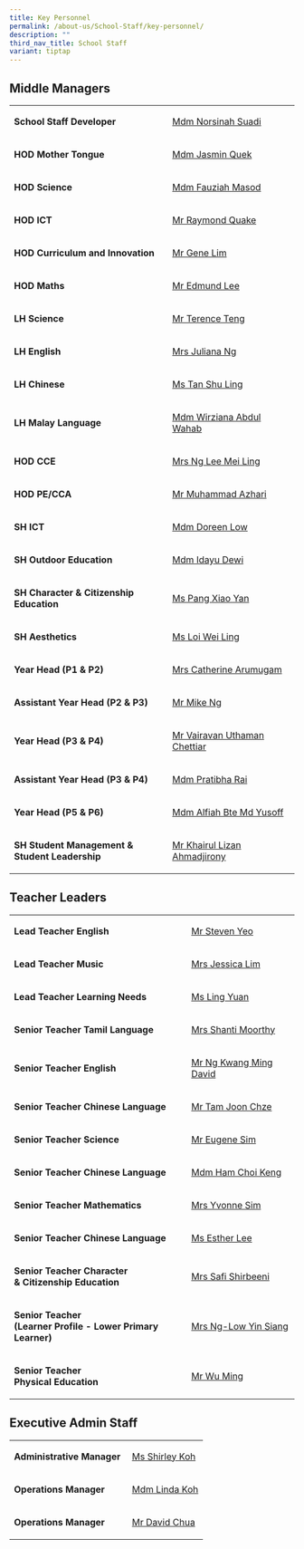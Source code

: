 ```yaml
---
title: Key Personnel
permalink: /about-us/School-Staff/key-personnel/
description: ""
third_nav_title: School Staff
variant: tiptap
---
```

<h2>Middle Managers</h2>
<table>
<tbody>
<tr>
<td rowspan="1" colspan="1">
<p><strong>School Staff Developer</strong> 
<br>
</p>
</td>
<td rowspan="1" colspan="1">
<p><a href="mailto:norsinah_suadi@moe.edu.sg" rel="noopener noreferrer nofollow" target="_blank">Mdm Norsinah Suadi</a>
</p>
</td>
</tr>
<tr>
<td rowspan="1" colspan="1">
<p><strong>HOD Mother Tongue</strong>
</p>
</td>
<td rowspan="1" colspan="1">
<p><a href="mailto:quek_kah_hoon@moe.edu.sg" rel="noopener noreferrer nofollow" target="_blank">Mdm Jasmin Quek</a>
</p>
</td>
</tr>
<tr>
<td rowspan="1" colspan="1">
<p><strong>HOD Science&nbsp;</strong> 
<br>
</p>
</td>
<td rowspan="1" colspan="1">
<p><a href="mailto:fauziah_masod@moe.edu.sg" rel="noopener noreferrer nofollow" target="_blank">Mdm Fauziah Masod</a> 
<br>
</p>
</td>
</tr>
<tr>
<td rowspan="1" colspan="1">
<p><strong>HOD ICT</strong> 
<br>
</p>
</td>
<td rowspan="1" colspan="1">
<p><a href="mailto:quake_kheok_meng_raymond@moe.edu.sg" rel="noopener noreferrer nofollow" target="_blank">Mr Raymond Quake</a>
</p>
</td>
</tr>
<tr>
<td rowspan="1" colspan="1">
<p><strong>HOD Curriculum and Innovation</strong>
</p>
</td>
<td rowspan="1" colspan="1">
<p><a href="mailto:lim_yong_seng_gene@moe.edu.sg" rel="noopener noreferrer nofollow" target="_blank">Mr Gene Lim</a>
</p>
</td>
</tr>
<tr>
<td rowspan="1" colspan="1">
<p><strong>HOD Maths</strong>
</p>
</td>
<td rowspan="1" colspan="1">
<p><a href="mailto:lee_jianfeng_edmund@moe.edu.sg" rel="noopener noreferrer nofollow" target="_blank">Mr Edmund Lee</a>
</p>
</td>
</tr>
<tr>
<td rowspan="1" colspan="1">
<p><strong>LH Science</strong>
</p>
</td>
<td rowspan="1" colspan="1">
<p><a href="mailto:teng_sze_chun_terence@moe.edu.sg" rel="noopener noreferrer nofollow" target="_blank">Mr Terence Teng</a>
</p>
</td>
</tr>
<tr>
<td rowspan="1" colspan="1">
<p><strong>LH English</strong>
</p>
</td>
<td rowspan="1" colspan="1">
<p><a href="mailto:juliana_natalia_lee_osman@moe.edu.sg" rel="noopener noreferrer nofollow" target="_blank">Mrs Juliana Ng</a>
</p>
</td>
</tr>
<tr>
<td rowspan="1" colspan="1">
<p><strong>LH Chinese</strong>&nbsp;</p>
</td>
<td rowspan="1" colspan="1">
<p><a href="mailto:tan_shuling@moe.edu.sg" rel="noopener noreferrer nofollow" target="_blank">Ms Tan Shu Ling</a>&nbsp;</p>
</td>
</tr>
<tr>
<td rowspan="1" colspan="1">
<p><strong>LH Malay Language</strong>
</p>
</td>
<td rowspan="1" colspan="1">
<p><a href="mailto:wirziana_abdul_wahab@moe.edu.sg" rel="noopener noreferrer nofollow" target="_blank">Mdm Wirziana Abdul Wahab</a>
</p>
</td>
</tr>
<tr>
<td rowspan="1" colspan="1">
<p><strong>HOD CCE</strong>
</p>
</td>
<td rowspan="1" colspan="1">
<p><a href="mailto:lee_mei_ling_a@moe.edu.sg" rel="noopener noreferrer nofollow" target="_blank">Mrs Ng Lee Mei Ling</a> 
<br>
</p>
</td>
</tr>
<tr>
<td rowspan="1" colspan="1">
<p><strong>HOD PE/CCA</strong>
</p>
</td>
<td rowspan="1" colspan="1">
<p><a href="mailto:muhammad_azhari_shahri@moe.edu.sg" rel="noopener noreferrer nofollow" target="_blank">Mr&nbsp;Muhammad Azhari</a>
</p>
</td>
</tr>
<tr>
<td rowspan="1" colspan="1">
<p><strong>SH ICT</strong> 
<br>
</p>
</td>
<td rowspan="1" colspan="1">
<p><a href="mailto:low_hui_lin_doreen@moe.edu.sg" rel="noopener noreferrer nofollow" target="_blank">Mdm Doreen Low</a>
</p>
</td>
</tr>
<tr>
<td rowspan="1" colspan="1">
<p><strong>SH Outdoor Education</strong>
</p>
</td>
<td rowspan="1" colspan="1">
<p><a href="mailto:idayu_dewi_bt_juwari@moe.edu.sg" rel="noopener noreferrer nofollow" target="_blank">Mdm Idayu Dewi</a>
</p>
</td>
</tr>
<tr>
<td rowspan="1" colspan="1">
<p><strong>SH&nbsp;Character &amp; Citizenship Education</strong>
</p>
</td>
<td rowspan="1" colspan="1">
<p><a href="mailto:pang_xiao_yan@moe.edu.sg" rel="noopener noreferrer nofollow" target="_blank">Ms Pang Xiao Yan</a>
</p>
</td>
</tr>
<tr>
<td rowspan="1" colspan="1">
<p><strong>SH Aesthetics&nbsp;<br></strong>
</p>
</td>
<td rowspan="1" colspan="1">
<p><a href="mailto:loi_wei_ling@moe.edu.sg" rel="noopener noreferrer nofollow" target="_blank">Ms Loi Wei Ling</a>
</p>
</td>
</tr>
<tr>
<td rowspan="1" colspan="1">
<p><strong>Year Head (P1 &amp; P2)</strong>
</p>
</td>
<td rowspan="1" colspan="1">
<p><a href="mailto:a_catherine@moe.edu.sg" rel="noopener noreferrer nofollow" target="_blank">Mrs Catherine Arumugam</a>
</p>
</td>
</tr>
<tr>
<td rowspan="1" colspan="1">
<p><strong>Assistant Year Head (P2 &amp; P3)</strong>
</p>
</td>
<td rowspan="1" colspan="1">
<p><a href="mailto:ng_cheong_zsen@moe.edu.sg" rel="noopener noreferrer nofollow" target="_blank">Mr Mike Ng</a>
</p>
</td>
</tr>
<tr>
<td rowspan="1" colspan="1">
<p><strong>Year Head (P3 &amp; P4)</strong>
</p>
</td>
<td rowspan="1" colspan="1">
<p><a href="mailto:vairavan_uthaman_chettiar@moe.edu.sg" rel="noopener noreferrer nofollow" target="_blank">Mr Vairavan Uthaman Chettiar</a>
</p>
</td>
</tr>
<tr>
<td rowspan="1" colspan="1">
<p><strong>Assistant Year Head (P3 &amp; P4)</strong>
</p>
</td>
<td rowspan="1" colspan="1">
<p><a href="mailto:pratibha_rai_matuk_rai@moe.edu.sg" rel="noopener noreferrer nofollow" target="_blank">Mdm Pratibha Rai</a>
</p>
</td>
</tr>
<tr>
<td rowspan="1" colspan="1">
<p><strong>Year Head (P5 &amp; P6)</strong>
</p>
</td>
<td rowspan="1" colspan="1">
<p><a href="mailto:alfiah_md_yusoff@moe.edu.sg" rel="noopener noreferrer nofollow" target="_blank">Mdm Alfiah Bte Md Yusoff</a>
</p>
</td>
</tr>
<tr>
<td rowspan="1" colspan="1">
<p><strong>SH Student Management &amp;</strong>
<br><strong>Student Leadership</strong>
</p>
</td>
<td rowspan="1" colspan="1">
<p><a href="mailto:khairul_lizan_ahmadjirony@moe.edu.sg" rel="noopener noreferrer nofollow" target="_blank">Mr Khairul Lizan Ahmadjirony</a>
</p>
</td>
</tr>
</tbody>
</table>
<h2>Teacher Leaders</h2>
<table>
<tbody>
<tr>
<td rowspan="1" colspan="1">
<p><strong>Lead Teacher&nbsp;English</strong>
</p>
</td>
<td rowspan="1" colspan="1">
<p><a href="mailto:yeo_poh_teck@moe.edu.sg" rel="noopener noreferrer nofollow" target="_blank">Mr Steven Yeo</a>
</p>
</td>
</tr>
<tr>
<td rowspan="1" colspan="1">
<p><strong>Lead Teacher&nbsp;Music</strong> 
<br>
</p>
</td>
<td rowspan="1" colspan="1">
<p><a href="mailto:chaw_kim_leng_jessica@moe.edu.sg" rel="noopener noreferrer nofollow" target="_blank">Mrs&nbsp;Jessica Lim</a> 
<br>
</p>
</td>
</tr>
<tr>
<td rowspan="1" colspan="1">
<p><strong>Lead Teacher Learning Needs</strong>
</p>
</td>
<td rowspan="1" colspan="1">
<p><a href="mailto:ling_yuan@moe.edu.sg" rel="noopener noreferrer nofollow" target="_blank">Ms Ling Yuan</a>
</p>
</td>
</tr>
<tr>
<td rowspan="1" colspan="1">
<p><strong>Senior Teacher Tamil Language</strong>
</p>
</td>
<td rowspan="1" colspan="1">
<p><a href="mailto:shanti_kulantaipian_sh@moe.edu.sg" rel="noopener noreferrer nofollow" target="_blank">Mrs Shanti Moorthy</a>
</p>
</td>
</tr>
<tr>
<td rowspan="1" colspan="1">
<p><strong>Senior Teacher&nbsp;English</strong>
</p>
</td>
<td rowspan="1" colspan="1">
<p><a href="mailto:ng_kwang_ming@moe.edu.sg" rel="noopener noreferrer nofollow" target="_blank">Mr Ng Kwang Ming David</a>
</p>
</td>
</tr>
<tr>
<td rowspan="1" colspan="1">
<p><strong>Senior Teacher Chinese Language</strong>
</p>
</td>
<td rowspan="1" colspan="1">
<p><a href="mailto:tam_joon_chze@moe.edu.sg" rel="noopener noreferrer nofollow" target="_blank">Mr Tam Joon Chze</a>
</p>
</td>
</tr>
<tr>
<td rowspan="1" colspan="1">
<p><strong>Senior Teacher&nbsp;Science</strong>
</p>
</td>
<td rowspan="1" colspan="1">
<p><a href="mailto:sim_kok_hong_eugene@moe.edu.sg" rel="noopener noreferrer nofollow" target="_blank">Mr&nbsp;Eugene Sim</a> 
<br>
</p>
</td>
</tr>
<tr>
<td rowspan="1" colspan="1">
<p><strong>Senior Teacher Chinese Language</strong>
</p>
</td>
<td rowspan="1" colspan="1">
<p><a href="mailto:ham_choi_keng@moe.edu.sg" rel="noopener noreferrer nofollow" target="_blank">Mdm Ham Choi Keng</a>
</p>
</td>
</tr>
<tr>
<td rowspan="1" colspan="1">
<p><strong>Senior Teacher Mathematics</strong>
</p>
</td>
<td rowspan="1" colspan="1">
<p><a href="mailto:lim_keok_yin@moe.edu.sg" rel="noopener noreferrer nofollow" target="_blank">Mrs Yvonne Sim</a>
</p>
</td>
</tr>
<tr>
<td rowspan="1" colspan="1">
<p><strong>Senior Teacher Chinese Language</strong>
</p>
</td>
<td rowspan="1" colspan="1">
<p><a href="mailto:lee_siew_kian@moe.edu.sg" rel="noopener noreferrer nofollow" target="_blank">Ms Esther Lee</a>
</p>
</td>
</tr>
<tr>
<td rowspan="1" colspan="1">
<p><strong>Senior Teacher Character </strong>
<br><strong>&amp; Citizenship Education&nbsp;</strong>
</p>
</td>
<td rowspan="1" colspan="1">
<p><a href="mailto:shamsulbadariah_hussein@moe.edu.sg" rel="noopener noreferrer nofollow" target="_blank">Mrs Safi Shirbeeni</a>
</p>
</td>
</tr>
<tr>
<td rowspan="1" colspan="1">
<p><strong>Senior Teacher </strong>
<br><strong>(Learner Profile - Lower Primary Learner)&nbsp;</strong>
</p>
</td>
<td rowspan="1" colspan="1">
<p><a href="mailto:low_yin_siang@moe.edu.sg" rel="noopener noreferrer nofollow" target="_blank">Mrs Ng-Low Yin Siang</a>
</p>
</td>
</tr>
<tr>
<td rowspan="1" colspan="1">
<p><strong>Senior Teacher </strong>
<br><strong>Physical Education&nbsp;</strong>
</p>
</td>
<td rowspan="1" colspan="1">
<p><a href="mailto:wu_ming_che@moe.edu.sg" rel="noopener noreferrer nofollow" target="_blank">Mr Wu Ming</a> 
<br>
</p>
</td>
</tr>
</tbody>
</table>
<h2>Executive Admin Staff</h2>
<table>
<tbody>
<tr>
<td rowspan="1" colspan="1">
<p><strong>Administrative Manager&nbsp;</strong>
</p>
</td>
<td rowspan="1" colspan="1">
<p><a href="mailto:shirley_koh-tan@schools.gov.sg" rel="noopener noreferrer nofollow" target="_blank">Ms Shirley Koh</a>
</p>
</td>
</tr>
<tr>
<td rowspan="1" colspan="1">
<p><strong>Operations Manager</strong>
</p>
</td>
<td rowspan="1" colspan="1">
<p><a href="mailto:koh_tay_huay@moe.edu.sg" rel="noopener noreferrer nofollow" target="_blank">Mdm Linda Koh</a>
</p>
</td>
</tr>
<tr>
<td rowspan="1" colspan="1">
<p><strong>Operations Manager&nbsp;</strong>
</p>
</td>
<td rowspan="1" colspan="1">
<p><a href="mailto:chua_chiew_hoe@moe.edu.sg" rel="noopener noreferrer nofollow" target="_blank">Mr David Chua</a>
</p>
</td>
</tr>
</tbody>
</table>
<p></p>